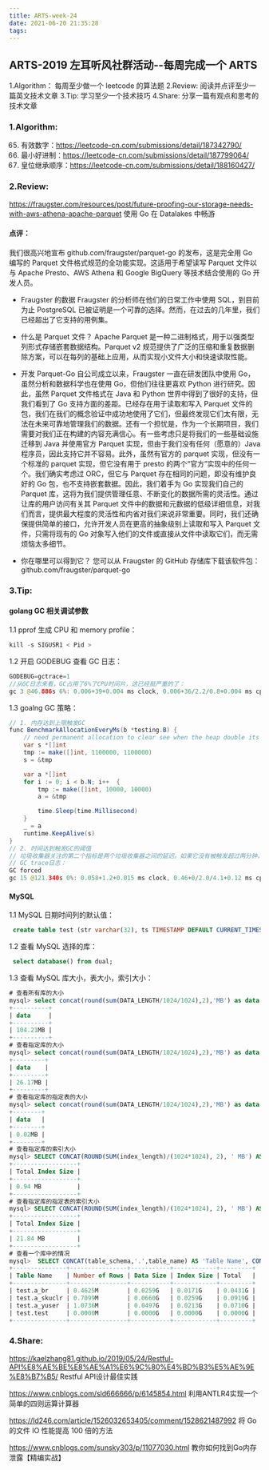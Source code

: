 ```yaml
---
title: ARTS-week-24
date: 2021-06-20 21:35:28
tags:
---
```



## ARTS-2019 左耳听风社群活动--每周完成一个 ARTS
1.Algorithm： 每周至少做一个 leetcode 的算法题
2.Review: 阅读并点评至少一篇英文技术文章
3.Tip: 学习至少一个技术技巧
4.Share: 分享一篇有观点和思考的技术文章

### 1.Algorithm:

65. 有效数字：https://leetcode-cn.com/submissions/detail/187342790/
483. 最小好进制：https://leetcode-cn.com/submissions/detail/187799064/
1600. 皇位继承顺序：https://leetcode-cn.com/submissions/detail/188160427/

### 2.Review:

https://fraugster.com/resources/post/future-proofing-our-storage-needs-with-aws-athena-apache-parquet
使用 Go 在 Datalakes 中畅游

#### 点评：

   我们很高兴地宣布 github.com/fraugster/parquet-go 的发布，这是完全用 Go 编写的 Parquet 文件格式规范的全功能实现。这适用于希望读写 Parquet 文件以与 Apache Presto、AWS Athena 和 Google BigQuery 等技术结合使用的 Go 开发人员。

- Fraugster 的数据
  Fraugster 的分析师在他们的日常工作中使用 SQL，到目前为止 PostgreSQL 已被证明是一个可靠的选择。然而，在过去的几年里，我们已经超出了它支持的用例集。 

- 什么是 Parquet 文件？
  Apache Parquet 是一种二进制格式，用于以强类型列形式存储嵌套数据结构。Parquet v2 规范提供了广泛的压缩和重复数据删除方案，可以在每列的基础上应用，从而实现小文件大小和快速读取性能。

- 开发 Parquet-Go
  自公司成立以来，Fraugster 一直在研发团队中使用 Go，虽然分析和数据科学也在使用 Go，但他们往往更喜欢 Python 进行研究。因此，虽然 Parquet 文件格式在 Java 和 Python 世界中得到了很好的支持，但我们看到了 Go 支持方面的差距。已经存在用于读取和写入 Parquet 文件的包，我们在我们的概念验证中成功地使用了它们，但最终发现它们太有限，无法在未来可靠地管理我们的数据。还有一个担忧是，作为一个长期项目，我们需要对我们正在构建的内容充满信心。有一些考虑只是将我们的一些基础设施迁移到 Java 并使用官方 Parquet 实现，但由于我们没有任何（愿意的）Java 程序员，因此支持它并不容易。此外，虽然有官方的 parquet 实现，但没有一个标准的 parquet 实现，但它没有用于 presto 的两个“官方”实现中的任何一个。我们确实考虑过 ORC，但它与 Parquet 存在相同的问题，即没有维护良好的 Go 包，也不支持嵌套数据。因此，我们着手为 Go 实现我们自己的 Parquet 库，这将为我们提供管理任意、不断变化的数据所需的灵活性。通过让库的用户访问有关其 Parquet 文件中的数据和元数据的低级详细信息，对我们而言，提供最大程度的灵活性和内省对我们来说非常重要。同时，我们还确保提供简单的接口，允许开发人员在更高的抽象级别上读取和写入 Parquet 文件，只需将现有的 Go 对象写入他们的文件或直接从文件中读取它们，而无需烦恼太多细节。

- 你在哪里可以得到它？
  您可以从 Fraugster 的 GitHub 存储库下载该软件包：github.com/fraugster/parquet-go

### 3.Tip:

#### golang GC 相关调试参数

1.1  pprof 生成 CPU 和 memory profile：

```java
kill -s SIGUSR1 < Pid >
```

1.2 开启 GODEBUG 查看 GC 日志：

```java
GODEBUG=gctrace=1
//从GC日志来看，GC占用了6%了CPU时间片，这已经挺严重的了：
gc 3 @46.886s 6%: 0.006+39+0.004 ms clock, 0.006+36/2.2/0.8+0.004 ms cpu, 420->435->210 MB, 420 MB goal, 1 P
```

1.3 goalng GC 策略：

```java
// 1. 内存达到上限触发GC
func BenchmarkAllocationEveryMs(b *testing.B) {
    // need permanent allocation to clear see when the heap double its size
    var s *[]int
    tmp := make([]int, 1100000, 1100000)
    s = &tmp

    var a *[]int
    for i := 0; i < b.N; i++  {
        tmp := make([]int, 10000, 10000)
        a = &tmp

        time.Sleep(time.Millisecond)
    }
    _ = a
    runtime.KeepAlive(s)
}
// 2. 时间达到触发GC的阈值
// 垃圾收集器关注的第二个指标是两个垃圾收集器之间的延迟。如果它没有被触发超过两分钟，一个循环将被强制。
// GC trace日志：
GC forced
gc 15 @121.340s 0%: 0.058+1.2+0.015 ms clock, 0.46+0/2.0/4.1+0.12 ms cpu, 1->1->1 MB, 4 MB goal, 8 P
```

####  MySQL

1.1 MySQL 日期时间列的默认值：

```sql
 create table test (str varchar(32), ts TIMESTAMP DEFAULT CURRENT_TIMESTAMP);
```
1.2 查看 MySQL 选择的库：

```sql
 select database() from dual;
```

1.3 查看 MySQL 库大小，表大小，索引大小：

```sql
# 查看所有库的大小
mysql> select concat(round(sum(DATA_LENGTH/1024/1024),2),'MB') as data  from TABLES;
+----------+
| data     |
+----------+
| 104.21MB |
+----------+
# 查看指定库的大小
mysql> select concat(round(sum(DATA_LENGTH/1024/1024),2),'MB') as data  from TABLES where table_schema='jishi';
+---------+
| data    |
+---------+
| 26.17MB |
+---------+
# 查看指定库的指定表的大小
mysql> select concat(round(sum(DATA_LENGTH/1024/1024),2),'MB') as data  from TABLES where table_schema='jishi' and table_name='a_ya';
+--------+
| data   |
+--------+
| 0.02MB |
+--------+
# 查看指定库的索引大小
mysql> SELECT CONCAT(ROUND(SUM(index_length)/(1024*1024), 2), ' MB') AS 'Total Index Size' FROM TABLES  WHERE table_schema = 'jishi'; 
+------------------+
| Total Index Size |
+------------------+
| 0.94 MB          |
+------------------+
# 查看指定库的指定表的索引大小
mysql> SELECT CONCAT(ROUND(SUM(index_length)/(1024*1024), 2), ' MB') AS 'Total Index Size' FROM TABLES  WHERE table_schema = 'test' and table_name='a_yuser'; 
+------------------+
| Total Index Size |
+------------------+
| 21.84 MB         |
+------------------+
# 查看一个库中的情况
mysql>  SELECT CONCAT(table_schema,'.',table_name) AS 'Table Name', CONCAT(ROUND(table_rows/1000000,4),'M') AS 'Number of Rows', CONCAT(ROUND(data_length/(1024*1024*1024),4),'G') AS 'Data Size', CONCAT(ROUND(index_length/(1024*1024*1024),4),'G') AS 'Index Size', CONCAT(ROUND((data_length+index_length)/(1024*1024*1024),4),'G') AS'Total'FROM information_schema.TABLES WHERE table_schema LIKE 'test';
+---------------+----------------+-----------+------------+---------+
| Table Name    | Number of Rows | Data Size | Index Size | Total   |
+---------------+----------------+-----------+------------+---------+
| test.a_br     | 0.4625M        | 0.0259G   | 0.0171G    | 0.0431G |
| test.a_skuclr | 0.7099M        | 0.0660G   | 0.0259G    | 0.0919G |
| test.a_yuser  | 1.0736M        | 0.0497G   | 0.0213G    | 0.0710G |
| test.test     | 0.0000M        | 0.0000G   | 0.0000G    | 0.0000G |
+---------------+----------------+-----------+------------+---------+
```


### 4.Share:

https://kaelzhang81.github.io/2019/05/24/Restful-API%E8%AE%BE%E8%AE%A1%E6%9C%80%E4%BD%B3%E5%AE%9E%E8%B7%B5/
Restful API设计最佳实践

https://www.cnblogs.com/sld666666/p/6145854.html
利用ANTLR4实现一个简单的四则运算计算器

https://ld246.com/article/1526032653405/comment/1528621487992
将 Go 的文件 IO 性能提高 100 倍的方法

https://www.cnblogs.com/sunsky303/p/11077030.html
教你如何找到Go内存泄露【精编实战】